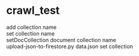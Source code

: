 # crawl_test
add collection name<br>
set collection name<br>
setDocCollection document collection name<br>
upload-json-to-firestore.py data.json set collection
